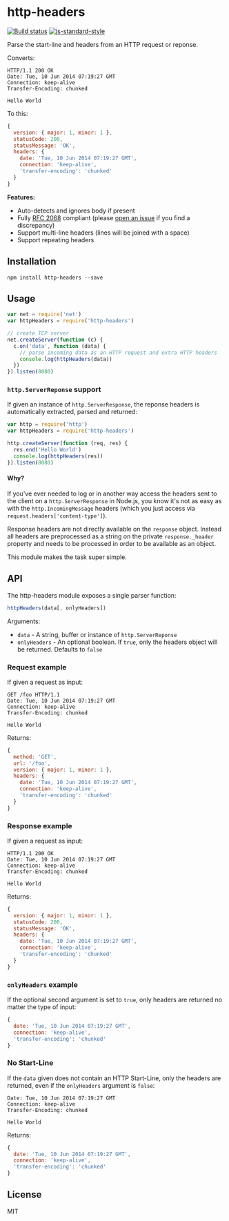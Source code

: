 # http-headers

[![Build status](https://travis-ci.org/watson/http-headers.svg?branch=master)](https://travis-ci.org/watson/http-headers)
[![js-standard-style](https://img.shields.io/badge/code%20style-standard-brightgreen.svg?style=flat)](https://github.com/feross/standard)

Parse the start-line and headers from an HTTP request or reponse.

Converts:

```http
HTTP/1.1 200 OK
Date: Tue, 10 Jun 2014 07:19:27 GMT
Connection: keep-alive
Transfer-Encoding: chunked

Hello World
```

To this:

```js
{
  version: { major: 1, minor: 1 },
  statusCode: 200,
  statusMessage: 'OK',
  headers: {
    date: 'Tue, 10 Jun 2014 07:19:27 GMT',
    connection: 'keep-alive',
    'transfer-encoding': 'chunked'
  }
}
```

**Features:**

- Auto-detects and ignores body if present
- Fully [RFC 2068](http://www.rfc-base.org/txt/rfc-2068.txt) compliant
  (please [open an issue](https://github.com/watson/http-headers/issues)
  if you find a discrepancy)
- Support multi-line headers (lines will be joined with a space)
- Support repeating headers

## Installation

```
npm install http-headers --save
```

## Usage

```js
var net = require('net')
var httpHeaders = require('http-headers')

// create TCP server
net.createServer(function (c) {
  c.on('data', function (data) {
    // parse incoming data as an HTTP request and extra HTTP headers
    console.log(httpHeaders(data))
  })
}).listen(8080)
```

### `http.ServerReponse` support

If given an instance of `http.ServerResponse`, the reponse headers is
automatically extracted, parsed and returned:

```js
var http = require('http')
var httpHeaders = require('http-headers')

http.createServer(function (req, res) {
  res.end('Hello World')
  console.log(httpHeaders(res))
}).listen(8080)
```

#### Why?

If you've ever needed to log or in another way access the headers sent
to the client on a `http.ServerResponse` in Node.js, you know it's not
as easy as with the `http.IncomingMessage` headers (which you just
access via `request.headers['content-type']`).

Response headers are not directly available on the `response` object.
Instead all headers are preprocessed as a string on the private
`response._header` property and needs to be processed in order to be
available as an object.

This module makes the task super simple.

## API

The http-headers module exposes a single parser function:

```js
httpHeaders(data[, onlyHeaders])
```

Arguments:

- `data` - A string, buffer or instance of `http.ServerReponse`
- `onlyHeaders` - An optional boolean. If `true`, only the headers
  object will be returned. Defaults to `false`

### Request example

If given a request as input:

```http
GET /foo HTTP/1.1
Date: Tue, 10 Jun 2014 07:19:27 GMT
Connection: keep-alive
Transfer-Encoding: chunked

Hello World
```

Returns:

```js
{
  method: 'GET',
  url: '/foo',
  version: { major: 1, minor: 1 },
  headers: {
    date: 'Tue, 10 Jun 2014 07:19:27 GMT',
    connection: 'keep-alive',
    'transfer-encoding': 'chunked'
  }
}
```

### Response example

If given a request as input:

```http
HTTP/1.1 200 OK
Date: Tue, 10 Jun 2014 07:19:27 GMT
Connection: keep-alive
Transfer-Encoding: chunked

Hello World
```

Returns:

```js
{
  version: { major: 1, minor: 1 },
  statusCode: 200,
  statusMessage: 'OK',
  headers: {
    date: 'Tue, 10 Jun 2014 07:19:27 GMT',
    connection: 'keep-alive',
    'transfer-encoding': 'chunked'
  }
}
```

### `onlyHeaders` example

If the optional second argument is set to `true`, only headers are
returned no matter the type of input:

```js
{
  date: 'Tue, 10 Jun 2014 07:19:27 GMT',
  connection: 'keep-alive',
  'transfer-encoding': 'chunked'
}
```

### No Start-Line

If the `data` given does not contain an HTTP Start-Line, only the
headers are returned, even if the `onlyHeaders` argument is `false`:

```http
Date: Tue, 10 Jun 2014 07:19:27 GMT
Connection: keep-alive
Transfer-Encoding: chunked

Hello World
```

Returns:

```js
{
  date: 'Tue, 10 Jun 2014 07:19:27 GMT',
  connection: 'keep-alive',
  'transfer-encoding': 'chunked'
}
```

## License

MIT
